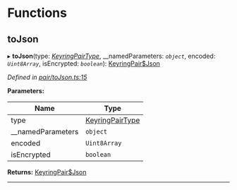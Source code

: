 

# Functions

<a id="tojson"></a>

##  toJson

▸ **toJson**(type: *[KeyringPairType](_types_.md#keyringpairtype)*, __namedParameters: *`object`*, encoded: *`Uint8Array`*, isEncrypted: *`boolean`*): [KeyringPair$Json](_types_.md#keyringpair_json)

*Defined in [pair/toJson.ts:15](https://github.com/polkadot-js/common/blob/785c4e4/packages/keyring/src/pair/toJson.ts#L15)*

**Parameters:**

| Name | Type |
| ------ | ------ |
| type | [KeyringPairType](_types_.md#keyringpairtype) |
| __namedParameters | `object` |
| encoded | `Uint8Array` |
| isEncrypted | `boolean` |

**Returns:** [KeyringPair$Json](_types_.md#keyringpair_json)

___

